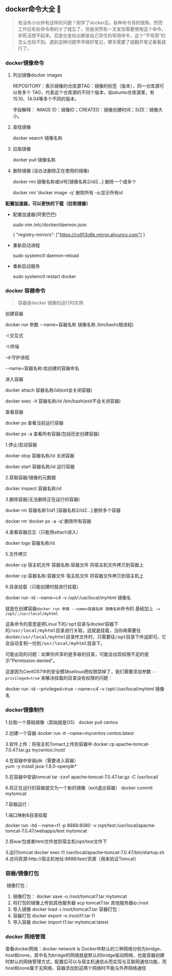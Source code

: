 ## docker命令大全  :page_facing_up:

> 有没有小伙伴有这样的问题？刚学了docker后，各种命令背的很熟，然而工作后有些命令用的少了就忘了。但是突然有一天发现需要使用这个命令，却死活想不起来。百度也是给出都是自己背住的常用命令，这个“不常用”的怎么也找不到。遇到这种问题早早做好笔记，哪天需要了就翻开笔记看看就行了。



### docker镜像命令



1. 列出镜像docker images

   REPOSITORY：表示镜像的仓库源TAG：镜像的标签（版本），同一仓库源可以有多个 TAG，代表这个仓库源的不同个版本，如ubuntu仓库源里，有15.10、14.04等多个不同的版本。

   字段解释： IMAGE ID：镜像ID；CREATED：镜像创建时间；SIZE：镜像大小。

   

2. 查找镜像

    docker search 镜像名称

    

3. 拉取镜像

   docker pull 镜像名称

   

4. 删除镜像 (没办法删除正在使用的镜像)

   docker rmi 镜像名称或id号[镜像名称2/id2…] 删除一个或多个

   docker rmi 'docker image -q' 删除所有  -q:显示所有id    

   

**配置加速器，可以更快的下载（拉取镜像）**

- 配置加速器(阿里巴巴)

  sudo vim /etc/docker/daemon.json

  { "registry-mirrors": ["https://cs913o6k.mirror.aliyuncs.com"]  }

- 重新启动进程

  sudo systemctl daemon-reload

- 重新启动服务

  sudo systemctl restart docker
  
  

### docker 容器命令

> 容器是docker 镜像的运行时实例



创建容器 

docker run 参数 --name=容器名称 镜像名称 /bin/bash(根进程)

-i:交互式

-t:终端

-d:守护进程

--name=容器名称:给创建的容器命名



进入容器 

docker attach 容器名称/id(exit会关闭容器)

docker exec -it 容器名称/id /bin/bash(exit不会关闭容器)



查看容器

docker ps 查看当前运行容器

docker ps -a 查看所有容器(包括历史创建容器)



1.停止/启动容器

docker stop 容器名称/id 关闭容器

docker start 容器名称/id 运行容器



2.获取容器/镜像的元数据

docker inspect 容器名称/id



3.删除容器(无法删除正在运行的容器)

docker rm 容器名称1/id1 [容器名称2/id2…]:删除多个容器

docker rm ‘docker ps -a -q’:删除所有容器



4.查看容器日志（只能用attach进入）

docker logs 容器名称/id



5.文件拷贝

docker cp 宿主机文件 容器名称:容器文件 	 将宿主机文件拷贝到容器上

docker cp 容器名称:容器文件 宿主机文件	 将容器文件拷贝到宿主机上



6.目录挂载（只能创建时就进行挂载）



docker  run  -id  --name=c4  -v  /opt/:/usr/local/myhtml  镜像名



就是在创建容器`docker run 参数 --name=容器名称 镜像名称`命令的 基础加上` -v  /opt/:/usr/local/myhtml`



这条命令的意思是把Linux下的<kbd>/opt目录</kbd>与docker容器下的<kbd>/usr/local/myhtml</kbd>目录进行关联。这就是挂载，当你再需要往docker<kbd>/usr/local/myhtml</kbd>目录传文件时，只需要往<kbd>/opt目录</kbd>下传送即可。它会自动复制一份到<kbd>/usr/local/myhtml</kbd>目录下。



可能出现的问题：如果你共享的是多级的目录，可能会出现权限不足的提示“Permission denied”。

这是因为CentOS7中的安全模块selinux把权限禁掉了，我们需要添加参数 `--privileged=true` 来解决挂载的目录没有权限的问题：



docker  run  -id  --privileged=true  --name=c4  -v  /opt/:/usr/local/myhtml 镜像名

### docker镜像制作

1.拉取一个基础镜像（其始就是OS）
docker pull centos

2.创建一个容器
docker run ‐it ‐‐name=mycentos centos:latest

3.软件上传：将宿主机Tomact上传到容器中
docker cp apache‐tomcat‐7.0.47.tar.gz mycentos:/root/

4.在容器中安装jdk（需要进入容器）  
yum -y install java-1.8.0-openjdk*

5.在容器中安装tomcat
tar ‐zxvf apache‐tomcat‐7.0.47.tar.gz ‐C /usr/local/

6.将正在运行的容器提交为一个新的镜像（exit退出容器）
docker commit  mytomcat

7.容器运行：

1.端口映射&目录挂载

docker run -itd --name=t1 ‐p 8888:8080 -v  /opt/test:/usr/local/apache‐tomcat‐7.0.47/webapps/test mytomcat

2.将war包或者html文件放到宿主机/opt/test文件下

3.运行tomcat
docker exec t1 /usr/local/apache‐tomcat‐7.0.47/bin/startup.sh
4.访问资源:http://宿主机地址:8888/test/资源（用来验证Tomcat）

### 容器/镜像打包
​	镜像打包： 

1.	镜像打包：
docker save ‐o /root/tomcat7.tar mytomcat
2.	将打包的镜像上传到其他服务器
scp tomcat7.tar 其他服务器ip:/root
3.	导入镜像
docker load ‐i /root/tomcat7.tar
容器打包：
1.	容器打包
docker export ‐o /root/t1.tar t1
2.	导入容器
docker import t1.tar mytomcat:latest

### docker 网络管理

查看docker网络：docker network ls
Docker中默认的三种网络分别为bridge、host和none，其中名为bridge的网络就是默认的bridge驱动网络，也是容器创建时默认的网络管理方式，配置后可以与宿主机通信从而实现与互联网通信功能，而host和none属于无网络，容器添加到这两个网络时不能与外界网络通信